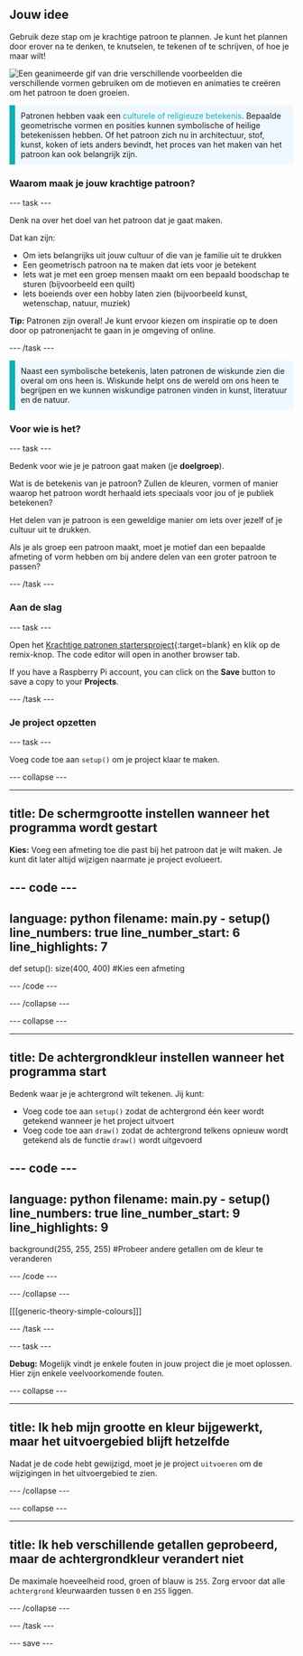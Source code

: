 ## Jouw idee

Gebruik deze stap om je krachtige patroon te plannen. Je kunt het plannen door erover na te denken, te knutselen, te tekenen of te schrijven, of hoe je maar wilt!

![Een geanimeerde gif van drie verschillende voorbeelden die verschillende vormen gebruiken om de motieven en animaties te creëren om het patroon te doen groeien.](images/ideas-1.gif)

<p style="border-left: solid; border-width:10px; border-color: #0faeb0; background-color: aliceblue; padding: 10px;">Patronen hebben vaak een <span style="color: #0faeb0">culturele of religieuze betekenis</span>. Bepaalde geometrische vormen en posities kunnen symbolische of heilige betekenissen hebben. Of het patroon zich nu in architectuur, stof, kunst, koken of iets anders bevindt, het proces van het maken van het patroon kan ook belangrijk zijn.</p>

### Waarom maak je jouw krachtige patroon?

--- task ---

Denk na over het doel van het patroon dat je gaat maken.

Dat kan zijn:
- Om iets belangrijks uit jouw cultuur of die van je familie uit te drukken
- Een geometrisch patroon na te maken dat iets voor je betekent
- Iets wat je met een groep mensen maakt om een bepaald boodschap te sturen (bijvoorbeeld een quilt)
- Iets boeiends over een hobby laten zien (bijvoorbeeld kunst, wetenschap, natuur, muziek)

**Tip:** Patronen zijn overal! Je kunt ervoor kiezen om inspiratie op te doen door op patronenjacht te gaan in je omgeving of online.

--- /task ---

<p style="border-left: solid; border-width:10px; border-color: #0faeb0; background-color: aliceblue; padding: 10px;">Naast een symbolische betekenis, laten patronen de wiskunde zien die overal om ons heen is. Wiskunde helpt ons de wereld om ons heen te begrijpen en we kunnen wiskundige patronen vinden in kunst, literatuur en de natuur. </p>

### Voor wie is het?

--- task ---

Bedenk voor wie je je patroon gaat maken (je **doelgroep**).

Wat is de betekenis van je patroon? Zullen de kleuren, vormen of manier waarop het patroon wordt herhaald iets speciaals voor jou of je publiek betekenen?

Het delen van je patroon is een geweldige manier om iets over jezelf of je cultuur uit te drukken.

Als je als groep een patroon maakt, moet je motief dan een bepaalde afmeting of vorm hebben om bij andere delen van een groter patroon te passen?

--- /task ---

### Aan de slag

--- task ---

Open het [Krachtige patronen startersproject](https://trinket.io/python/f079d46fca){:target=blank} en klik op de remix-knop. The code editor will open in another browser tab.

If you have a Raspberry Pi account, you can click on the **Save** button to save a copy to your **Projects**.

--- /task ---

### Je project opzetten

--- task ---

Voeg code toe aan `setup()` om je project klaar te maken.

--- collapse ---

---
title: De schermgrootte instellen wanneer het programma wordt gestart
---

**Kies:** Voeg een afmeting toe die past bij het patroon dat je wilt maken. Je kunt dit later altijd wijzigen naarmate je project evolueert.

--- code ---
---
language: python filename: main.py - setup() line_numbers: true line_number_start: 6
line_highlights: 7
---
def setup(): size(400, 400) #Kies een afmeting

--- /code ---

--- /collapse ---

--- collapse ---

---
title: De achtergrondkleur instellen wanneer het programma start
---

Bedenk waar je je achtergrond wilt tekenen. Jij kunt:
+ Voeg code toe aan `setup()` zodat de achtergrond één keer wordt getekend wanneer je het project uitvoert
+ Voeg code toe aan `draw()` zodat de achtergrond telkens opnieuw wordt getekend als de functie `draw()` wordt uitgevoerd

--- code ---
---
language: python filename: main.py - setup() line_numbers: true line_number_start: 9
line_highlights: 9
---
background(255, 255, 255) #Probeer andere getallen om de kleur te veranderen

--- /code ---

--- /collapse ---

[[[generic-theory-simple-colours]]]

--- /task ---

--- task ---

**Debug:** Mogelijk vindt je enkele fouten in jouw project die je moet oplossen. Hier zijn enkele veelvoorkomende fouten.

--- collapse ---

---
title: Ik heb mijn grootte en kleur bijgewerkt, maar het uitvoergebied blijft hetzelfde
---

Nadat je de code hebt gewijzigd, moet je je project `uitvoeren` om de wijzigingen in het uitvoergebied te zien.

--- /collapse ---

--- collapse ---

---
title: Ik heb verschillende getallen geprobeerd, maar de achtergrondkleur verandert niet
---

De maximale hoeveelheid rood, groen of blauw is `255`. Zorg ervoor dat alle `achtergrond` kleurwaarden tussen `0` en `255` liggen.

--- /collapse ---

--- /task ---


--- save ---
